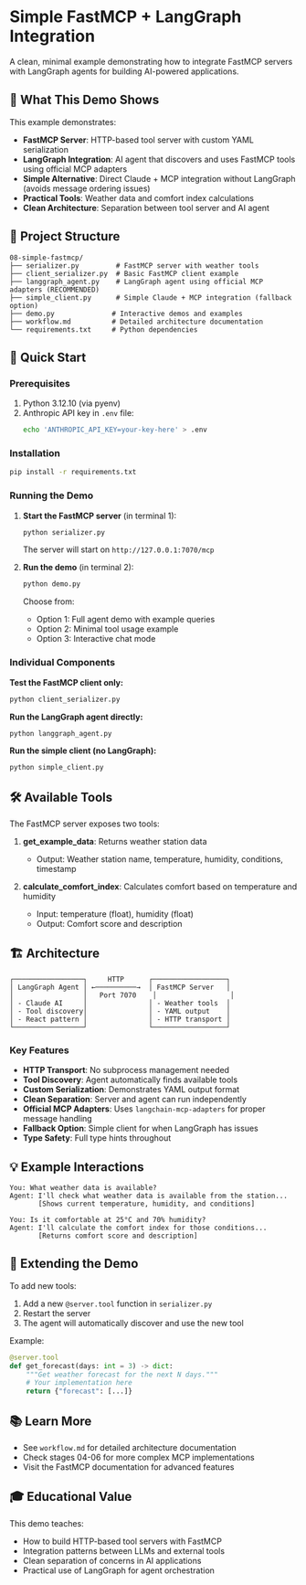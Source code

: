 # Simple FastMCP + LangGraph Integration

A clean, minimal example demonstrating how to integrate FastMCP servers with LangGraph agents for building AI-powered applications.

## 🎯 What This Demo Shows

This example demonstrates:
- **FastMCP Server**: HTTP-based tool server with custom YAML serialization
- **LangGraph Integration**: AI agent that discovers and uses FastMCP tools using official MCP adapters
- **Simple Alternative**: Direct Claude + MCP integration without LangGraph (avoids message ordering issues)
- **Practical Tools**: Weather data and comfort index calculations
- **Clean Architecture**: Separation between tool server and AI agent

## 📁 Project Structure

```
08-simple-fastmcp/
├── serializer.py         # FastMCP server with weather tools
├── client_serializer.py  # Basic FastMCP client example
├── langgraph_agent.py    # LangGraph agent using official MCP adapters (RECOMMENDED)
├── simple_client.py      # Simple Claude + MCP integration (fallback option)
├── demo.py              # Interactive demos and examples
├── workflow.md          # Detailed architecture documentation
└── requirements.txt     # Python dependencies
```

## 🚀 Quick Start

### Prerequisites

1. Python 3.12.10 (via pyenv)
2. Anthropic API key in `.env` file:
   ```bash
   echo 'ANTHROPIC_API_KEY=your-key-here' > .env
   ```

### Installation

```bash
pip install -r requirements.txt
```

### Running the Demo

1. **Start the FastMCP server** (in terminal 1):
   ```bash
   python serializer.py
   ```
   The server will start on `http://127.0.0.1:7070/mcp`

2. **Run the demo** (in terminal 2):
   ```bash
   python demo.py
   ```
   Choose from:
   - Option 1: Full agent demo with example queries
   - Option 2: Minimal tool usage example
   - Option 3: Interactive chat mode

### Individual Components

**Test the FastMCP client only:**
```bash
python client_serializer.py
```

**Run the LangGraph agent directly:**
```bash
python langgraph_agent.py
```

**Run the simple client (no LangGraph):**
```bash
python simple_client.py
```

## 🛠️ Available Tools

The FastMCP server exposes two tools:

1. **get_example_data**: Returns weather station data
   - Output: Weather station name, temperature, humidity, conditions, timestamp

2. **calculate_comfort_index**: Calculates comfort based on temperature and humidity
   - Input: temperature (float), humidity (float)
   - Output: Comfort score and description

## 🏗️ Architecture

```
┌─────────────────┐     HTTP      ┌──────────────────┐
│ LangGraph Agent │ ←──────────→  │ FastMCP Server   │
│                 │   Port 7070    │                  │
│ - Claude AI     │               │ - Weather tools  │
│ - Tool discovery│               │ - YAML output    │
│ - React pattern │               │ - HTTP transport │
└─────────────────┘               └──────────────────┘
```

### Key Features

- **HTTP Transport**: No subprocess management needed
- **Tool Discovery**: Agent automatically finds available tools
- **Custom Serialization**: Demonstrates YAML output format
- **Clean Separation**: Server and agent can run independently
- **Official MCP Adapters**: Uses `langchain-mcp-adapters` for proper message handling
- **Fallback Option**: Simple client for when LangGraph has issues
- **Type Safety**: Full type hints throughout

## 💡 Example Interactions

```
You: What weather data is available?
Agent: I'll check what weather data is available from the station...
       [Shows current temperature, humidity, and conditions]

You: Is it comfortable at 25°C and 70% humidity?
Agent: I'll calculate the comfort index for those conditions...
       [Returns comfort score and description]
```

## 🔧 Extending the Demo

To add new tools:

1. Add a new `@server.tool` function in `serializer.py`
2. Restart the server
3. The agent will automatically discover and use the new tool

Example:
```python
@server.tool
def get_forecast(days: int = 3) -> dict:
    """Get weather forecast for the next N days."""
    # Your implementation here
    return {"forecast": [...]}
```

## 📚 Learn More

- See `workflow.md` for detailed architecture documentation
- Check stages 04-06 for more complex MCP implementations
- Visit the FastMCP documentation for advanced features

## 🎓 Educational Value

This demo teaches:
- How to build HTTP-based tool servers with FastMCP
- Integration patterns between LLMs and external tools
- Clean separation of concerns in AI applications
- Practical use of LangGraph for agent orchestration